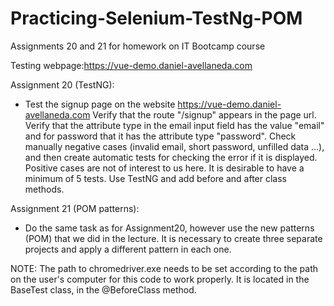 # Practicing-Selenium-TestNg-POM
Assignments 20 and 21 for homework on IT Bootcamp course

Testing webpage:https://vue-demo.daniel-avellaneda.com 

Assignment 20 (TestNG):

 - Test the signup page on the website https://vue-demo.daniel-avellaneda.com
Verify that the route "/signup" appears in the page url. Verify that the attribute type in the email input field has the value "email" and for password that it has the attribute type "password".
Check manually negative cases (invalid email, short password, unfilled data ...), and then create automatic tests for checking the error if it is displayed. Positive cases are not of interest to us here. It is desirable to have a minimum of 5 tests.
Use TestNG and add before and after class methods.

Assignment 21 (POM patterns):

 -  Do the same task as for Assignment20, however use the new patterns (POM) that we did in the lecture. It is necessary to create three separate projects and apply a different pattern in each one.

NOTE: The path to chromedriver.exe needs to be set according to the path on the user's computer for this code to work properly. It is located in the BaseTest class, in the @BeforeClass method.
